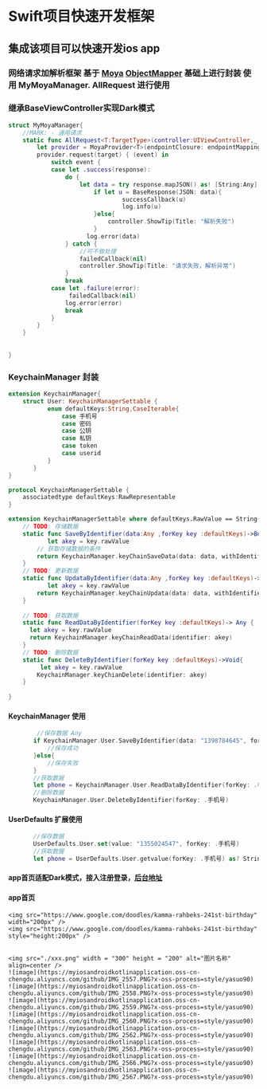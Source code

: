 # Swift项目快速开发框架

## 集成该项目可以快速开发ios  app

### 网络请求加解析框架 基于 [Moya](https://github.com/Moya/Moya) [ObjectMapper](https://github.com/tristanhimmelman/ObjectMapper) 基础上进行封装 使用  MyMoyaManager.  AllRequest 进行使用
### 继承BaseViewController实现Dark模式

```swift
struct MyMoyaManager{
    //MARK: - 通用请求
    static func AllRequest<T:TargetType>(controller:UIViewController,_ target:T,success successCallback: @escaping (BaseResponse) -> Void,failed failedCallback: @escaping (BaseResponse?) -> Void ) {
        let provider = MoyaProvider<T>(endpointClosure: endpointMapping ,requestClosure: requestClosure, manager:moyaManager(), plugins:[RequestAlertPlugin(viewController: controller)])
        provider.request(target) { (event) in
            switch event {
            case let .success(response):
                do {
                    let data = try response.mapJSON() as! [String:Any]
                        if let u = BaseResponse(JSON: data){
                                successCallback(u)
                                log.info(u)
                        }else{
                            controller.ShowTip(Title: "解析失败")
                        }
                      log.error(data)
                } catch {
                    //可不做处理
                    failedCallback(nil)
                    controller.ShowTip(Title: "请求失败，解析异常")
                }
                break
            case let .failure(error):
                 failedCallback(nil)
                log.error(error)
                break
            }
        }
    }
  
    
}
```
### KeychainManager 封装

```swift
extension KeychainManager{
    struct User: KeychainManagerSettable {
           enum defaultKeys:String,CaseIterable{
               case 手机号
               case 密码
               case 公钥
               case 私钥
               case token
               case userid
           }
       }
}

protocol KeychainManagerSettable {
    associatedtype defaultKeys:RawRepresentable
}

extension KeychainManagerSettable where defaultKeys.RawValue == String{
    // TODO: 存储数据
    static func SaveByIdentifier(data:Any ,forKey key :defaultKeys)->Bool {
           let akey = key.rawValue
        // 获取存储数据的条件
        return KeychainManager.keyChainSaveData(data: data, withIdentifier: akey)
    }
    // TODO: 更新数据
    static func UpdataByIdentifier(data:Any ,forKey key :defaultKeys)->Bool {
           let akey = key.rawValue
        return KeychainManager.keyChainUpdata(data: data, withIdentifier: akey)
    }
    
    // TODO: 获取数据
    static func ReadDataByIdentifier(forKey key :defaultKeys)-> Any {
      let akey = key.rawValue
      return KeychainManager.keyChainReadData(identifier: akey)
    }
    // TODO: 删除数据
    static func DeleteByIdentifier(forKey key :defaultKeys)->Void{
         let akey = key.rawValue
        KeychainManager.keyChianDelete(identifier: akey)
    }
    
}

```
#### KeychainManager 使用
```swift
        //保存数据 Any
       if KeychainManager.User.SaveByIdentifier(data: "1398784645", forKey: .手机号) {
           //保存成功
       }else{
           //保存失败
       }
       //获取数据
       let phone = KeychainManager.User.ReadDataByIdentifier(forKey: .手机号) as? String
       //删除数据
       KeychainManager.User.DeleteByIdentifier(forKey: .手机号)
```
#### UserDefaults 扩展使用
```swift
       //保存数据
       UserDefaults.User.set(value: "1355024547", forKey: .手机号)
       //获取数据
       let phone = UserDefaults.User.getvalue(forKey: .手机号) as? String
```

#### app首页适配Dark模式，接入注册登录，[后台地址](https://github.com/wangbolocojoy/KotlinSpringBootBack)

#### app首页

    <img src="https://www.google.com/doodles/kamma-rahbeks-241st-birthday" width="200px" />
    <img src="https://www.google.com/doodles/kamma-rahbeks-241st-birthday" style="height:200px" />


    <img src="./xxx.png" width = "300" height = "200" alt="图片名称" align=center />
    ![image](https://myiosandroidkotlinapplication.oss-cn-chengdu.aliyuncs.com/github/IMG_2557.PNG?x-oss-process=style/yasuo90)
    ![image](https://myiosandroidkotlinapplication.oss-cn-chengdu.aliyuncs.com/github/IMG_2558.PNG?x-oss-process=style/yasuo90)
    ![image](https://myiosandroidkotlinapplication.oss-cn-chengdu.aliyuncs.com/github/IMG_2559.PNG?x-oss-process=style/yasuo90)
    ![image](https://myiosandroidkotlinapplication.oss-cn-chengdu.aliyuncs.com/github/IMG_2560.PNG?x-oss-process=style/yasuo90)
    ![image](https://myiosandroidkotlinapplication.oss-cn-chengdu.aliyuncs.com/github/IMG_2562.PNG?x-oss-process=style/yasuo90)
    ![image](https://myiosandroidkotlinapplication.oss-cn-chengdu.aliyuncs.com/github/IMG_2563.PNG?x-oss-process=style/yasuo90)
    ![image](https://myiosandroidkotlinapplication.oss-cn-chengdu.aliyuncs.com/github/IMG_2566.PNG?x-oss-process=style/yasuo90)
    ![image](https://myiosandroidkotlinapplication.oss-cn-chengdu.aliyuncs.com/github/IMG_2567.PNG?x-oss-process=style/yasuo90)
